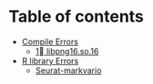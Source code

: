 # Table of contents

* [Compile Errors](README.md)
  * [1⃣ libpng16.so.16](compile-errors/libpng16.so.16.md)
* [R library Errors](r-library-errors/README.md)
  * [Seurat-markvario](r-library-errors/seurat-markvario.md)
